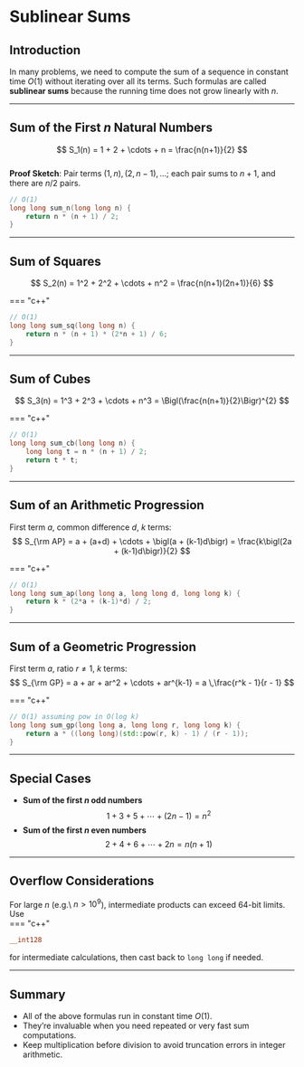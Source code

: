 # Sublinear Sums

## Introduction  
In many problems, we need to compute the sum of a sequence in constant time $O(1)$ without iterating over all its terms. Such formulas are called **sublinear sums** because the running time does not grow linearly with $n$.

---

## Sum of the First $n$ Natural Numbers  
$$
S_1(n) = 1 + 2 + \cdots + n = \frac{n(n+1)}{2}
$$  
**Proof Sketch**: Pair terms $(1,n), (2,n-1), \dots$; each pair sums to $n+1$, and there are $n/2$ pairs.  

```cpp
// O(1)
long long sum_n(long long n) {
    return n * (n + 1) / 2;
}
```

---

## Sum of Squares  
$$
S_2(n) = 1^2 + 2^2 + \cdots + n^2 = \frac{n(n+1)(2n+1)}{6}
$$  

=== "c++"

```cpp
// O(1)
long long sum_sq(long long n) {
    return n * (n + 1) * (2*n + 1) / 6;
}
```

---

## Sum of Cubes  
$$
S_3(n) = 1^3 + 2^3 + \cdots + n^3 = \Bigl(\frac{n(n+1)}{2}\Bigr)^{2}
$$  

=== "c++"

```cpp
// O(1)
long long sum_cb(long long n) {
    long long t = n * (n + 1) / 2;
    return t * t;
}
```

---

## Sum of an Arithmetic Progression  
First term $a$, common difference $d$, $k$ terms:  
$$
S_{\rm AP} = a + (a+d) + \cdots + \bigl(a + (k-1)d\bigr)
= \frac{k\bigl(2a + (k-1)d\bigr)}{2}
$$  

=== "c++"

```cpp
// O(1)
long long sum_ap(long long a, long long d, long long k) {
    return k * (2*a + (k-1)*d) / 2;
}
```

---

## Sum of a Geometric Progression  
First term $a$, ratio $r \neq 1$, $k$ terms:  
$$
S_{\rm GP}
= a + ar + ar^2 + \cdots + ar^{k-1}
= a \,\frac{r^k - 1}{r - 1}
$$  

=== "c++"

```cpp
// O(1) assuming pow in O(log k)
long long sum_gp(long long a, long long r, long long k) {
    return a * ((long long)(std::pow(r, k) - 1) / (r - 1));
}
```

---

## Special Cases  
- **Sum of the first $n$ odd numbers**  
  $$
    1 + 3 + 5 + \cdots + (2n-1) = n^2
  $$
- **Sum of the first $n$ even numbers**  
  $$
    2 + 4 + 6 + \cdots + 2n = n(n+1)
  $$

---

## Overflow Considerations  
For large $n$ (e.g.\ $n>10^9$), intermediate products can exceed 64-bit limits. Use  
=== "c++"

```cpp
__int128
```  
for intermediate calculations, then cast back to `long long` if needed.

---

## Summary  
- All of the above formulas run in constant time $O(1)$.  
- They’re invaluable when you need repeated or very fast sum computations.  
- Keep multiplication before division to avoid truncation errors in integer arithmetic.
